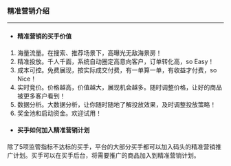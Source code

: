### 精准营销介绍

---

* #### 精准营销的买手价值

1. 海量流量。在搜索、推荐场景下，高曝光无敌海景房！
2. 精准投放。千人千面，系统自动圈定高意向客户，订单转化高，so Easy！
3. 成本可控。免费展现，按实际成交付费，有一单算一单，有收益才付费，so Nice！
4. 实时竞价。价格越高，价值越大，展现机会越多。随时调整价格，让好的商品被更多客户看到！
5. 数据分析。大数据分析，让你随时随地了解投放效果，及时调整投放策略！
6. 奖金池和启动资金。欢迎试用！

* #### 买手如何加入精准营销计划

除了5项监管指标不达标的买手，平台的大部分买手都可以加入码头的精准营销推广计划。买手可以在买手后台，将需要推广的商品加入到精准营销计划。

